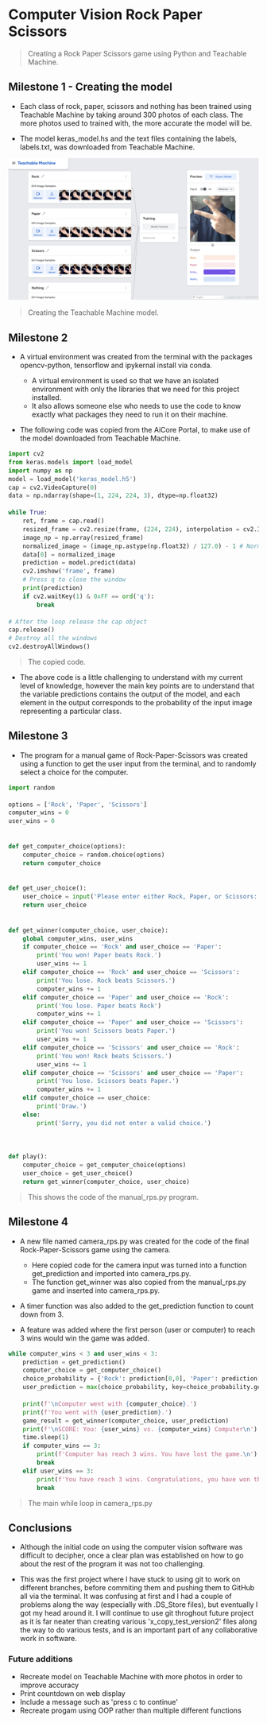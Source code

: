 # Computer Vision Rock Paper Scissors

> Creating a Rock Paper Scissors game using Python and Teachable Machine.

## Milestone 1 - Creating the model

- Each class of rock, paper, scissors and nothing has been trained using Teachable Machine by taking around 300 photos of each class. The more photos used to trained with, the more accurate the model will be.

- The model keras_model.hs and the text files containing the labels, labels.txt, was downloaded from Teachable Machine.

![Teachable Machine](ReadMe_Images/Teachable_Machine.png 'Teachable Machine')

> Creating the Teachable Machine model.

## Milestone 2

- A virtual environment was created from the terminal with the packages opencv-python, tensorflow and ipykernal install via conda.
    - A virtual environment is used so that we have an isolated environment with only the libraries that we need for this project installed.
    - It also allows someone else who needs to use the code to know exactly what packages they need to run it on their machine.

- The following code was copied from the AiCore Portal, to make use of the model downloaded from Teachable Machine.

```python
import cv2
from keras.models import load_model
import numpy as np
model = load_model('keras_model.h5')
cap = cv2.VideoCapture(0)
data = np.ndarray(shape=(1, 224, 224, 3), dtype=np.float32)

while True: 
    ret, frame = cap.read()
    resized_frame = cv2.resize(frame, (224, 224), interpolation = cv2.INTER_AREA)
    image_np = np.array(resized_frame)
    normalized_image = (image_np.astype(np.float32) / 127.0) - 1 # Normalize the image
    data[0] = normalized_image
    prediction = model.predict(data)
    cv2.imshow('frame', frame)
    # Press q to close the window
    print(prediction)
    if cv2.waitKey(1) & 0xFF == ord('q'):
        break
            
# After the loop release the cap object
cap.release()
# Destroy all the windows
cv2.destroyAllWindows()
```

> The copied code.

- The above code is a little challenging to understand with my current level of knowledge, however the main key points are to understand that the variable predictions contains the output of the model, and each element in the output corresponds to the probability of the input image representing a particular class.


## Milestone 3

- The program for a manual game of Rock-Paper-Scissors was created using a function to get the user input from the terminal, and to randomly select a choice for the computer.

```python
import random

options = ['Rock', 'Paper', 'Scissors']
computer_wins = 0
user_wins = 0


def get_computer_choice(options):
    computer_choice = random.choice(options)
    return computer_choice


def get_user_choice():
    user_choice = input('Please enter either Rock, Paper, or Scissors: ')
    return user_choice


def get_winner(computer_choice, user_choice):
    global computer_wins, user_wins
    if computer_choice == 'Rock' and user_choice == 'Paper':
        print('You won! Paper beats Rock.')
        user_wins += 1
    elif computer_choice == 'Rock' and user_choice == 'Scissors':
        print('You lose. Rock beats Scissors.')
        computer_wins += 1
    elif computer_choice == 'Paper' and user_choice == 'Rock':
        print('You lose. Paper beats Rock')
        computer_wins += 1
    elif computer_choice == 'Paper' and user_choice == 'Scissors':
        print('You won! Scissors beats Paper.')
        user_wins += 1
    elif computer_choice == 'Scissors' and user_choice == 'Rock':
        print('You won! Rock beats Scissors.')
        user_wins += 1
    elif computer_choice == 'Scissors' and user_choice == 'Paper':
        print('You lose. Scissors beats Paper.')
        computer_wins += 1
    elif computer_choice == user_choice:
        print('Draw.')
    else:
        print('Sorry, you did not enter a valid choice.')
    


def play():
    computer_choice = get_computer_choice(options)
    user_choice = get_user_choice()
    return get_winner(computer_choice, user_choice)

```

> This shows the code of the manual_rps.py program.

## Milestone 4

- A new file named camera_rps.py was created for the code of the final Rock-Paper-Scissors game using the camera.
    - Here copied code for the camera input was turned into a function get_prediction and imported into camera_rps.py.
    - The function get_winner was also copied from the manual_rps.py game and inserted into camera_rps.py.

- A timer function was also added to the get_prediction function to count down from 3.

- A feature was added where the first person (user or computer) to reach 3 wins would win the game was added.

```python
while computer_wins < 3 and user_wins < 3: 
    prediction = get_prediction()
    computer_choice = get_computer_choice()
    choice_probability = {'Rock': prediction[0,0], 'Paper': prediction[0,1], 'Scissors': prediction[0,2]}
    user_prediction = max(choice_probability, key=choice_probability.get)

    print(f'\nComputer went with {computer_choice}.')
    print(f'You went with {user_prediction}.')
    game_result = get_winner(computer_choice, user_prediction)
    print(f'\nSCORE: You: {user_wins} vs. {computer_wins} Computer\n')
    time.sleep(1)
    if computer_wins == 3:
        print(f'Computer has reach 3 wins. You have lost the game.\n')
        break
    elif user_wins == 3:
        print(f'You have reach 3 wins. Congratulations, you have won the game!\n')
        break
```

> The main while loop in camera_rps.py

## Conclusions

- Although the initial code on using the computer vision software was difficult to decipher, once a clear plan was established on how to go about the rest of the program it was not too challenging.

- This was the first project where I have stuck to using git to work on different branches, before commiting them and pushing them to GitHub all via the terminal. It was confusing at first and I had a couple of problems along the way (especially with .DS_Store files), but eventually I got my head around it. I will continue to use git throghout future project as it is far neater than creating various 'x_copy_test_version2' files along the way to do various tests, and is an important part of any collaborative work in software.

### Future additions
- Recreate model on Teachable Machine with more photos in order to improve accuracy
- Print countdown on web display
- Include a message such as 'press c to continue'
- Recreate progam using OOP rather than multiple different functions